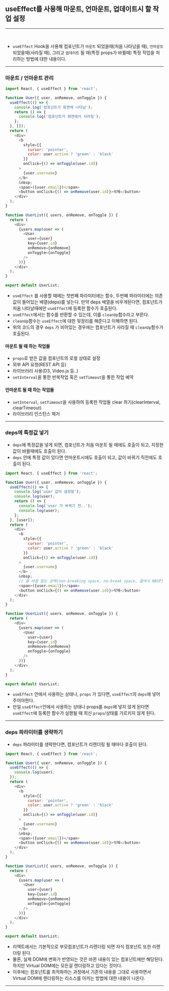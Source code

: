 ## useEffect를 사용해 마운트, 언마운트, 업데이트시 할 작업 설정
---

<br />

- `useEffect` Hook을 사용해 컴포넌트가 `마운트` 되었을때(처음 나타났을 때), `언마운트` 되었을때(사라질 때), 그리고 `업데이트` 될 때(특정 props가 바뀔때) 특정 작업을 처리하는 방법에 대한 내용이다.

---

### 마운트 / 언마운트 관리

```js
import React, { useEffect } from 'react';

function User({ user, onRemove, onToggle }) {
  useEffect(() => {
    console.log('컴포넌트가 화면에 나타남');
    return () => {
      console.log('컴포넌트가 화면에서 사라짐');
    };
  }, []);
  return (
    <div>
      <b
        style={{
          cursor: 'pointer',
          color: user.active ? 'green' : 'black'
        }}
        onClick={() => onToggle(user.id)}
      >
        {user.username}
      </b>
      &nbsp;
      <span>({user.email})</span>
      <button onClick={() => onRemove(user.id)}>삭제</button>
    </div>
  );
}

function UserList({ users, onRemove, onToggle }) {
  return (
    <div>
      {users.map(user => (
        <User
          user={user}
          key={user.id}
          onRemove={onRemove}
          onToggle={onToggle}
        />
      ))}
    </div>
  );
}

export default UserList;
```

- `useEffect` 를 사용할 때에는 첫번째 파라미터에는 함수, 두번째 파라미터에는 의존값이 들어있는 배열(deps)를 넣는다. 만약 deps 배열을 비우게된다면, 컴포넌트가 처음 나타날때에만 `useEffect`에 등록한 함수가 호출된다.
- `useEffect`에서는 함수를 반환할 수 있는데, 이를 `cleanUp`함수라고 부른다.
- `cleanUp`함수는 `useEffect`에 대한 뒷정리를 해준다고 이해하면 된다.
- 위의 코드의 경우 `deps` 가 비어있는 경우에는 컴포넌트가 사라질 때 `cleanUp`함수가 호출된다.

#### 마운트 될 때 하는 작업들
- `props`로 받은 값을 컴포넌트의 로컬 상태로 설정
- 외부 API 요청(REST API 등)
- 라이브러리 사용(D3, Video.js 등..)
- `setInterval`을 통한 반복작업 혹은 `setTimeout`을 통한 작업 예약

#### 언마운트 될 때 하는 작업들
- `setInterval`, `setTimeout`을 사용하여 등록한 작업들 clear 하기(clearInterval, clearTimeout)
- 라이브러리 인스턴스 제거

---

### deps에 특정값 넣기

- `deps`에 특정값을 넣게 되면, 컴포넌트가 처음 마운트 될 때에도 호출이 되고, 지정한 값이 바뀔때에도 호출이 된다.
- `deps` 안에 특정 값이 있다면 언마운트시에도 호출이 되고, 값이 바뀌기 직전에도 호출이 된다.
  
```js
import React, { useEffect } from 'react';

function User({ user, onRemove, onToggle }) {
  useEffect(() => {
    console.log('user 값이 설정됨');
    console.log(user);
    return () => {
      console.log('user 가 바뀌기 전..');
      console.log(user);
    };
  }, [user]);
  return (
    <div>
      <b
        style={{
          cursor: 'pointer',
          color: user.active ? 'green' : 'black'
        }}
        onClick={() => onToggle(user.id)}
      >
        {user.username}
      </b>
      &nbsp; 
      // 줄 바꿈 없는 공백(non-breaking space, no-break space, 줄여서 NBSP) 또는 단어 잘림 방지 공백, 줄 바꿈하지 않는 공백은 공백 문자의 한 형태로, 현 위치에서 자동 줄 바꿈(워드랩)을 막는 데 쓰인다.
      <span>({user.email})</span>
      <button onClick={() => onRemove(user.id)}>삭제</button>
    </div>
  );
}

function UserList({ users, onRemove, onToggle }) {
  return (
    <div>
      {users.map(user => (
        <User
          user={user}
          key={user.id}
          onRemove={onRemove}
          onToggle={onToggle}
        />
      ))}
    </div>
  );
}

export default UserList;
```
- `useEffect` 안에서 사용하는 상태나, `props` 가 있다면, `useEffect`의 `deps`에 넣어 주어야한다. 
- 만일 `useEffect`안에서 사용하는 상태나 props를 `deps`에 넣지 않게 된다면 `useEffect`에 등록한 함수가 실행될 때 최신 `props`/상태를 가르키지 않게 된다.

---

### deps 파라미터를 생략하기


- `deps` 파라미터를 생략한다면, 컴포넌트가 리렌더링 될 때마다 호출이 된다.


```js
import React, { useEffect } from 'react';

function User({ user, onRemove, onToggle }) {
  useEffect(() => {
    console.log(user);
  });
  return (
    <div>
      <b
        style={{
          cursor: 'pointer',
          color: user.active ? 'green' : 'black'
        }}
        onClick={() => onToggle(user.id)}
      >
        {user.username}
      </b>
      &nbsp;
      <span>({user.email})</span>
      <button onClick={() => onRemove(user.id)}>삭제</button>
    </div>
  );
}

function UserList({ users, onRemove, onToggle }) {
  return (
    <div>
      {users.map(user => (
        <User
          user={user}
          key={user.id}
          onRemove={onRemove}
          onToggle={onToggle}
        />
      ))}
    </div>
  );
}

export default UserList;
```

- 리액트에서는 기본적으로 부모컴포넌트가 리렌더링 되면 자식 컴포넌트 또한 리렌더링 된다.
- 물론, 실제 DOM에 변화가 반영되는 것은 바뀐 내용이 있는 컴포넌트에만 해당된다. 하지만 Virtual DOM에는 모든걸 렌더링하고 있다는 것이다.
- 이후에는 컴포넌트를 최적화하는 과정에서 기존의 내용을 그대로 사용하면서 Virtual DOM에 렌더링하는 리소스를 아끼는 방법에 대한 내용이 나온다.
---